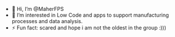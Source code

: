 - 👋 Hi, I’m @MaherFPS
- 👀 I’m interested in Low Code and apps to support manufacturing processes and data analysis.
- ⚡ Fun fact: scared and  hope  i am not the oldest in the group :))) 


